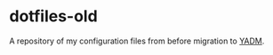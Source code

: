 # dotfiles-old
A repository of my configuration files from before migration to [YADM](https://github.com/TheLocehiliosan/yadm).
